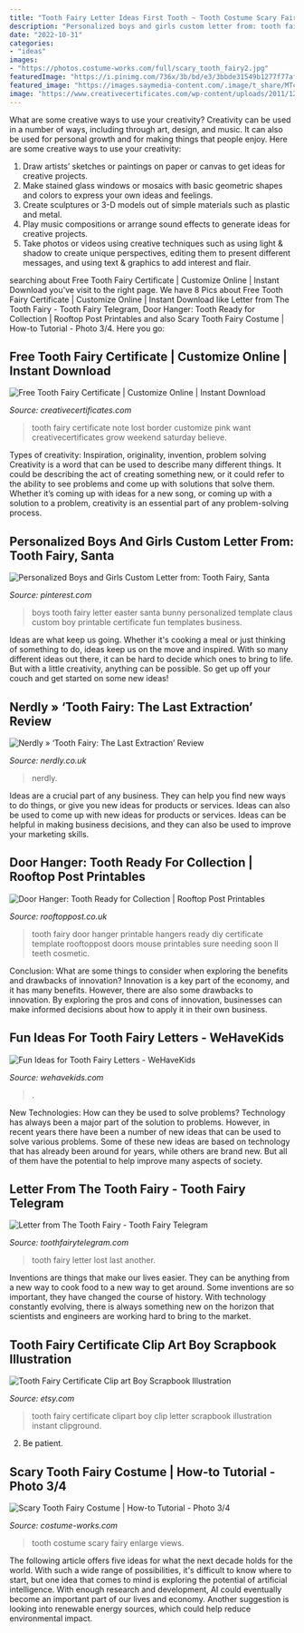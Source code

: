 ```yaml
---
title: "Tooth Fairy Letter Ideas First Tooth ~ Tooth Costume Scary Fairy Enlarge Views"
description: "Personalized boys and girls custom letter from: tooth fairy, santa"
date: "2022-10-31"
categories:
- "ideas"
images:
- "https://photos.costume-works.com/full/scary_tooth_fairy2.jpg"
featuredImage: "https://i.pinimg.com/736x/3b/bd/e3/3bbde31549b1277f77af8f1a89b285c6--letter-from-tooth-fairy-boys-and-girls.jpg"
featured_image: "https://images.saymedia-content.com/.image/t_share/MTc0MzMzODUwNzc4ODcxMTQ0/tooth-fairy-letters.png"
image: "https://www.creativecertificates.com/wp-content/uploads/2011/12/tooth-fairy-certificate-51.jpg"
---
```



What are some creative ways to use your creativity?
Creativity can be used in a number of ways, including through art, design, and music. It can also be used for personal growth and for making things that people enjoy. Here are some creative ways to use your creativity: 
1. Draw artists’ sketches or paintings on paper or canvas to get ideas for creative projects. 
2. Make stained glass windows or mosaics with basic geometric shapes and colors to express your own ideas and feelings. 
3. Create sculptures or 3-D models out of simple materials such as plastic and metal. 
4. Play music compositions or arrange sound effects to generate ideas for creative projects. 
5. Take photos or videos using creative techniques such as using light & shadow to create unique perspectives, editing them to present different messages, and using text & graphics to add interest and flair.

	

		
searching about Free Tooth Fairy Certificate | Customize Online | Instant Download you've visit to the right page. We have 8 Pics about Free Tooth Fairy Certificate | Customize Online | Instant Download like Letter from The Tooth Fairy - Tooth Fairy Telegram, Door Hanger: Tooth Ready for Collection | Rooftop Post Printables and also Scary Tooth Fairy Costume | How-to Tutorial - Photo 3/4. Here you go:
		
    
## Free Tooth Fairy Certificate | Customize Online | Instant Download

<img loading=lazy src="https://www.creativecertificates.com/wp-content/uploads/2011/12/tooth-fairy-certificate-51.jpg" onerror="this.onerror=null;this.src='https://tse4.mm.bing.net/th?id=OIP.Llr9B_sIaAXxg3SRGladkQHaFj&amp;pid=15.1';" alt="Free Tooth Fairy Certificate | Customize Online | Instant Download">

_Source: creativecertificates.com_

>tooth fairy certificate note lost border customize pink want creativecertificates grow weekend saturday believe. 

	

Types of creativity: Inspiration, originality, invention, problem solving
Creativity is a word that can be used to describe many different things. It could be describing the act of creating something new, or it could refer to the ability to see problems and come up with solutions that solve them. Whether it’s coming up with ideas for a new song, or coming up with a solution to a problem, creativity is an essential part of any problem-solving process.

    
## Personalized Boys And Girls Custom Letter From: Tooth Fairy, Santa

<img loading=lazy src="https://i.pinimg.com/736x/3b/bd/e3/3bbde31549b1277f77af8f1a89b285c6--letter-from-tooth-fairy-boys-and-girls.jpg" onerror="this.onerror=null;this.src='https://tse3.mm.bing.net/th?id=OIP.4dP126jp0WiqgUqgr-wQFQHaJl&amp;pid=15.1';" alt="Personalized Boys and Girls Custom Letter from: Tooth Fairy, Santa">

_Source: pinterest.com_

>boys tooth fairy letter easter santa bunny personalized template claus custom boy printable certificate fun templates business. 

	

Ideas are what keep us going. Whether it's cooking a meal or just thinking of something to do, ideas keep us on the move and inspired. With so many different ideas out there, it can be hard to decide which ones to bring to life. But with a little creativity, anything can be possible. So get up off your couch and get started on some new ideas!

    
## Nerdly » ‘Tooth Fairy: The Last Extraction’ Review

<img loading=lazy src="http://www.nerdly.co.uk/wp-content/uploads/2021/05/tooth-fairy-3-art.jpg" onerror="this.onerror=null;this.src='https://tse4.mm.bing.net/th?id=OIP.PN0iWTw-LPPO1T5Yp3zboAHaJ-&amp;pid=15.1';" alt="Nerdly » ‘Tooth Fairy: The Last Extraction’ Review">

_Source: nerdly.co.uk_

>nerdly. 

	

Ideas are a crucial part of any business. They can help you find new ways to do things, or give you new ideas for products or services. Ideas can also be used to come up with new ideas for products or services. Ideas can be helpful in making business decisions, and they can also be used to improve your marketing skills.

    
## Door Hanger: Tooth Ready For Collection | Rooftop Post Printables

<img loading=lazy src="https://www.rooftoppost.co.uk/free/wp-content/uploads/2012/03/tooth-fairy-door-hanger-child-has-tooth-ready-for-collection-2.jpg" onerror="this.onerror=null;this.src='https://tse3.mm.bing.net/th?id=OIP.ysxTSoUKouuZXaLRD75HNgHaNt&amp;pid=15.1';" alt="Door Hanger: Tooth Ready for Collection | Rooftop Post Printables">

_Source: rooftoppost.co.uk_

>tooth fairy door hanger printable hangers ready diy certificate template rooftoppost doors mouse printables sure needing soon ll teeth cosmetic. 

	

Conclusion: What are some things to consider when exploring the benefits and drawbacks of innovation?
Innovation is a key part of the economy, and it has many benefits. However, there are also some drawbacks to innovation. By exploring the pros and cons of innovation, businesses can make informed decisions about how to apply it in their own business.

    
## Fun Ideas For Tooth Fairy Letters - WeHaveKids

<img loading=lazy src="https://images.saymedia-content.com/.image/t_share/MTc0MzMzODUwNzc4ODcxMTQ0/tooth-fairy-letters.png" onerror="this.onerror=null;this.src='https://tse1.mm.bing.net/th?id=OIP.PNZnuTMYcyXG-Ki4oH2nlgHaFj&amp;pid=15.1';" alt="Fun Ideas for Tooth Fairy Letters - WeHaveKids">

_Source: wehavekids.com_

>. 

	

New Technologies: How can they be used to solve problems?
Technology has always been a major part of the solution to problems. However, in recent years there have been a number of new ideas that can be used to solve various problems. Some of these new ideas are based on technology that has already been around for years, while others are brand new. But all of them have the potential to help improve many aspects of society.

    
## Letter From The Tooth Fairy - Tooth Fairy Telegram

<img loading=lazy src="http://toothfairytelegram.com/wp-content/uploads/2017/03/First-Tooth-482x643.png" onerror="this.onerror=null;this.src='https://tse1.mm.bing.net/th?id=OIP.cgpgiDr3T84fxYzPk_-VhgHaJ4&amp;pid=15.1';" alt="Letter from The Tooth Fairy - Tooth Fairy Telegram">

_Source: toothfairytelegram.com_

>tooth fairy letter lost last another. 

	

Inventions are things that make our lives easier. They can be anything from a new way to cook food to a new way to get around. Some inventions are so important, they have changed the course of history. With technology constantly evolving, there is always something new on the horizon that scientists and engineers are working hard to bring to the market.

    
## Tooth Fairy Certificate Clip Art Boy Scrapbook Illustration

<img loading=lazy src="https://img1.etsystatic.com/046/3/10660429/il_570xN.743293603_1mbo.jpg" onerror="this.onerror=null;this.src='https://tse4.mm.bing.net/th?id=OIP.TnMEl2cXhVbzEER6v6tfGwHaJ4&amp;pid=15.1';" alt="Tooth Fairy Certificate Clip art Boy Scrapbook Illustration">

_Source: etsy.com_

>tooth fairy certificate clipart boy clip letter scrapbook illustration instant clipground. 

	

2. Be patient.

    
## Scary Tooth Fairy Costume | How-to Tutorial - Photo 3/4

<img loading=lazy src="https://photos.costume-works.com/full/scary_tooth_fairy2.jpg" onerror="this.onerror=null;this.src='https://tse2.mm.bing.net/th?id=OIP.pLOih-936nsbfw0yQ0RElwHaJ4&amp;pid=15.1';" alt="Scary Tooth Fairy Costume | How-to Tutorial - Photo 3/4">

_Source: costume-works.com_

>tooth costume scary fairy enlarge views. 

	

The following article offers five ideas for what the next decade holds for the world. With such a wide range of possibilities, it's difficult to know where to start, but one idea that comes to mind is exploring the potential of artificial intelligence. With enough research and development, AI could eventually become an important part of our lives and economy. Another suggestion is looking into renewable energy sources, which could help reduce environmental impact.

